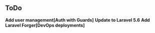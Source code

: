 ## ToDo 

**Add user management[Auth with Guards]**
**Update to Laravel 5.6**
**Add Laravel Forger[DevOps deployments]**

